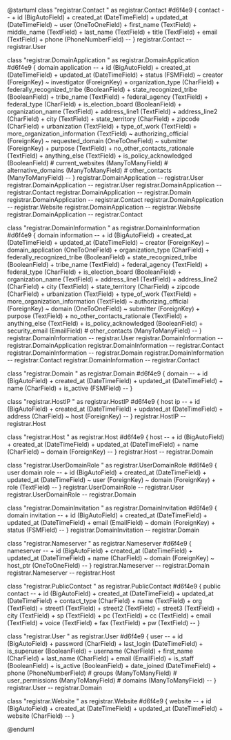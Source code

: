 @startuml 
class "registrar.Contact <Registrar>" as registrar.Contact #d6f4e9 {
    contact
    --
    + id (BigAutoField)
    + created_at (DateTimeField)
    + updated_at (DateTimeField)
    ~ user (OneToOneField)
    + first_name (TextField)
    + middle_name (TextField)
    + last_name (TextField)
    + title (TextField)
    + email (TextField)
    + phone (PhoneNumberField)
    --
}
registrar.Contact -- registrar.User


class "registrar.DomainApplication <Registrar>" as registrar.DomainApplication #d6f4e9 {
    domain application
    --
    + id (BigAutoField)
    + created_at (DateTimeField)
    + updated_at (DateTimeField)
    + status (FSMField)
    ~ creator (ForeignKey)
    ~ investigator (ForeignKey)
    + organization_type (CharField)
    + federally_recognized_tribe (BooleanField)
    + state_recognized_tribe (BooleanField)
    + tribe_name (TextField)
    + federal_agency (TextField)
    + federal_type (CharField)
    + is_election_board (BooleanField)
    + organization_name (TextField)
    + address_line1 (TextField)
    + address_line2 (CharField)
    + city (TextField)
    + state_territory (CharField)
    + zipcode (CharField)
    + urbanization (TextField)
    + type_of_work (TextField)
    + more_organization_information (TextField)
    ~ authorizing_official (ForeignKey)
    ~ requested_domain (OneToOneField)
    ~ submitter (ForeignKey)
    + purpose (TextField)
    + no_other_contacts_rationale (TextField)
    + anything_else (TextField)
    + is_policy_acknowledged (BooleanField)
    # current_websites (ManyToManyField)
    # alternative_domains (ManyToManyField)
    # other_contacts (ManyToManyField)
    --
}
registrar.DomainApplication -- registrar.User
registrar.DomainApplication -- registrar.User
registrar.DomainApplication -- registrar.Contact
registrar.DomainApplication -- registrar.Domain
registrar.DomainApplication -- registrar.Contact
registrar.DomainApplication *--* registrar.Website
registrar.DomainApplication *--* registrar.Website
registrar.DomainApplication *--* registrar.Contact


class "registrar.DomainInformation <Registrar>" as registrar.DomainInformation #d6f4e9 {
    domain information
    --
    + id (BigAutoField)
    + created_at (DateTimeField)
    + updated_at (DateTimeField)
    ~ creator (ForeignKey)
    ~ domain_application (OneToOneField)
    + organization_type (CharField)
    + federally_recognized_tribe (BooleanField)
    + state_recognized_tribe (BooleanField)
    + tribe_name (TextField)
    + federal_agency (TextField)
    + federal_type (CharField)
    + is_election_board (BooleanField)
    + organization_name (TextField)
    + address_line1 (TextField)
    + address_line2 (CharField)
    + city (TextField)
    + state_territory (CharField)
    + zipcode (CharField)
    + urbanization (TextField)
    + type_of_work (TextField)
    + more_organization_information (TextField)
    ~ authorizing_official (ForeignKey)
    ~ domain (OneToOneField)
    ~ submitter (ForeignKey)
    + purpose (TextField)
    + no_other_contacts_rationale (TextField)
    + anything_else (TextField)
    + is_policy_acknowledged (BooleanField)
    + security_email (EmailField)
    # other_contacts (ManyToManyField)
    --
}
registrar.DomainInformation -- registrar.User
registrar.DomainInformation -- registrar.DomainApplication
registrar.DomainInformation -- registrar.Contact
registrar.DomainInformation -- registrar.Domain
registrar.DomainInformation -- registrar.Contact
registrar.DomainInformation *--* registrar.Contact


class "registrar.Domain <Registrar>" as registrar.Domain #d6f4e9 {
    domain
    --
    + id (BigAutoField)
    + created_at (DateTimeField)
    + updated_at (DateTimeField)
    + name (CharField)
    + is_active (FSMField)
    --
}


class "registrar.HostIP <Registrar>" as registrar.HostIP #d6f4e9 {
    host ip
    --
    + id (BigAutoField)
    + created_at (DateTimeField)
    + updated_at (DateTimeField)
    + address (CharField)
    ~ host (ForeignKey)
    --
}
registrar.HostIP -- registrar.Host


class "registrar.Host <Registrar>" as registrar.Host #d6f4e9 {
    host
    --
    + id (BigAutoField)
    + created_at (DateTimeField)
    + updated_at (DateTimeField)
    + name (CharField)
    ~ domain (ForeignKey)
    --
}
registrar.Host -- registrar.Domain


class "registrar.UserDomainRole <Registrar>" as registrar.UserDomainRole #d6f4e9 {
    user domain role
    --
    + id (BigAutoField)
    + created_at (DateTimeField)
    + updated_at (DateTimeField)
    ~ user (ForeignKey)
    ~ domain (ForeignKey)
    + role (TextField)
    --
}
registrar.UserDomainRole -- registrar.User
registrar.UserDomainRole -- registrar.Domain


class "registrar.DomainInvitation <Registrar>" as registrar.DomainInvitation #d6f4e9 {
    domain invitation
    --
    + id (BigAutoField)
    + created_at (DateTimeField)
    + updated_at (DateTimeField)
    + email (EmailField)
    ~ domain (ForeignKey)
    + status (FSMField)
    --
}
registrar.DomainInvitation -- registrar.Domain


class "registrar.Nameserver <Registrar>" as registrar.Nameserver #d6f4e9 {
    nameserver
    --
    + id (BigAutoField)
    + created_at (DateTimeField)
    + updated_at (DateTimeField)
    + name (CharField)
    ~ domain (ForeignKey)
    ~ host_ptr (OneToOneField)
    --
}
registrar.Nameserver -- registrar.Domain
registrar.Nameserver -- registrar.Host


class "registrar.PublicContact <Registrar>" as registrar.PublicContact #d6f4e9 {
    public contact
    --
    + id (BigAutoField)
    + created_at (DateTimeField)
    + updated_at (DateTimeField)
    + contact_type (CharField)
    + name (TextField)
    + org (TextField)
    + street1 (TextField)
    + street2 (TextField)
    + street3 (TextField)
    + city (TextField)
    + sp (TextField)
    + pc (TextField)
    + cc (TextField)
    + email (TextField)
    + voice (TextField)
    + fax (TextField)
    + pw (TextField)
    --
}


class "registrar.User <Registrar>" as registrar.User #d6f4e9 {
    user
    --
    + id (BigAutoField)
    + password (CharField)
    + last_login (DateTimeField)
    + is_superuser (BooleanField)
    + username (CharField)
    + first_name (CharField)
    + last_name (CharField)
    + email (EmailField)
    + is_staff (BooleanField)
    + is_active (BooleanField)
    + date_joined (DateTimeField)
    + phone (PhoneNumberField)
    # groups (ManyToManyField)
    # user_permissions (ManyToManyField)
    # domains (ManyToManyField)
    --
}
registrar.User *--* registrar.Domain


class "registrar.Website <Registrar>" as registrar.Website #d6f4e9 {
    website
    --
    + id (BigAutoField)
    + created_at (DateTimeField)
    + updated_at (DateTimeField)
    + website (CharField)
    --
}


@enduml

